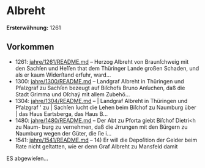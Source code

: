 # Albreht

**Ersterwähnung:** 1261

## Vorkommen
- 1261: [jahre/1261/README.md](../jahre/1261/README.md) – Herzog Albreht von Braunſchweig mit den Sachſen
und Heſſen that dem Thüringer Lande großen Schaden,
und als er kaum Widerſtand erfuhr, ward...
- 1300: [jahre/1300/README.md](../jahre/1300/README.md) – Landgraf Albreht in Thüringen und Pfalzgraf zu
Sachſen bezeugt auf Biſchofs Bruno Anſuchen, daß die
Stadt Grimma und Oſchaÿ mit allem Zubehö...
- 1304: [jahre/1304/README.md](../jahre/1304/README.md) – |
Landgraf Albreht in Thüringen und Pfalzgraf ' zu |
Sachſen ſucht die Lehen beim Biſchof zu Naumburg über |
das Haus Eartsberga, das Haus B...
- 1480: [jahre/1480/README.md](../jahre/1480/README.md) – Der Abt zu Pforta giebt Biſchof Dietri<h zu Naum-
burg zu vernehmen, daß die Jrrungen mit den Bürgern
zu Naumburg wegen der Güter, die ſie i...
- 1541: [jahre/1541/README.md](../jahre/1541/README.md) – 14) Er will die Depoſition der Gelder beim Rate nicht
geſtatten, wie er denn Graf Albreht zu Mansfeld damit

ES abgewieſen...

